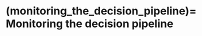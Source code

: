 (monitoring_the_decision_pipeline)=
Monitoring the decision pipeline
================================
